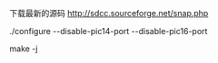 下载最新的源码 http://sdcc.sourceforge.net/snap.php

./configure --disable-pic14-port --disable-pic16-port

make -j
